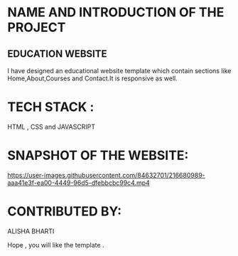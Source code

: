 # NAME AND INTRODUCTION OF THE PROJECT
## EDUCATION WEBSITE
I have designed an educational website template which contain sections like Home,About,Courses and Contact.It is responsive as well.

# TECH STACK :
HTML , CSS and JAVASCRIPT 

# SNAPSHOT OF THE WEBSITE:


https://user-images.githubusercontent.com/84632701/216680989-aaa41e3f-ea00-4449-96d5-dfebbcbc99c4.mp4





# CONTRIBUTED BY:
ALISHA BHARTI

Hope , you will like the template .




